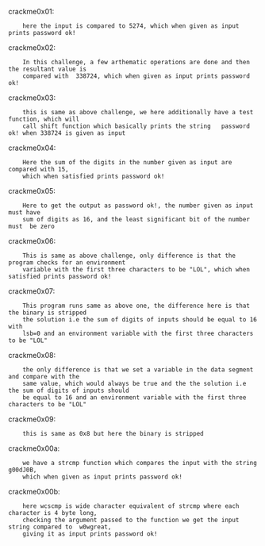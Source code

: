 

crackme0x01:
		
		here the input is compared to 5274, which when given as input prints password ok! 


crackme0x02:
		
		In this challenge, a few arthematic operations are done and then the resultant value is 
		compared with  338724, which when given as input prints password ok!

crackme0x03:
		
		this is same as above challenge, we here additionally have a test function, which will
		call shift function which basically prints the string 	password ok! when 338724 is given as input

crackme0x04:
		
		Here the sum of the digits in the number given as input are compared with 15,
		which when satisfied prints password ok!

crackme0x05:
		
		Here to get the output as password ok!, the number given as input must have
		sum of digits as 16, and the least significant bit of the number must  be zero  

crackme0x06:
		
		This is same as above challenge, only difference is that the program checks for an environment 
		variable with the first three characters to be "LOL", which when satisfied prints password ok!

crackme0x07:
		
		This program runs same as above one, the difference here is that the binary is stripped
		the solution i.e the sum of digits of inputs should be equal to 16 with 
		lsb=0 and an environment variable with the first three characters to be "LOL"

crackme0x08:
		
		the only difference is that we set a variable in the data segment and compare with the 
		same value, which would always be true and the the solution i.e the sum of digits of inputs should 
		be equal to 16 and an environment variable with the first three characters to be "LOL"
		
crackme0x09:
		
		this is same as 0x8 but here the binary is stripped
			
			
crackme0x00a:
		
		we have a strcmp function which compares the input with the string g00dJ0B, 
		which when given as input prints password ok!

crackme0x00b:
		
		here wcscmp is wide character equivalent of strcmp where each character is 4 byte long, 
		checking the argument passed to the function we get the input string compared to  w0wgreat,
		giving it as input prints password ok!
			
